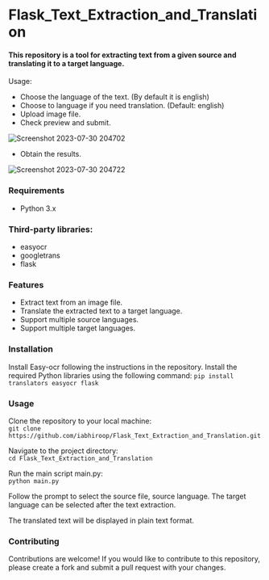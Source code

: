 # Flask_Text_Extraction_and_Translation

#### This repository is a tool for extracting text from a given source and translating it to a target language.
Usage:
- Choose the language of the text. (By default it is english)
- Choose to language if you need translation. (Default: english)
- Upload image file.
- Check preview and submit.

![Screenshot 2023-07-30 204702](https://github.com/iabhiroop/Flask-Text-Extraction-and-Translation/assets/100859103/b64d27eb-ba4f-4e60-bbdf-77a27f8aff2f)
- Obtain the results.

![Screenshot 2023-07-30 204722](https://github.com/iabhiroop/Flask-Text-Extraction-and-Translation/assets/100859103/97050058-fc38-42f3-b83e-c3a0270fe3bb)

### Requirements
  - Python 3.x   

### Third-party libraries:
  - easyocr
  - googletrans
  - flask
  
### Features
  - Extract text from an image file.
  - Translate the extracted text to a target language.
  - Support multiple source languages.
  - Support multiple target languages.

### Installation
Install Easy-ocr following the instructions in the repository.
Install the required Python libraries using the following command:
```pip install translators easyocr flask```

### Usage
Clone the repository to your local machine:  
```git clone https://github.com/iabhiroop/Flask_Text_Extraction_and_Translation.git```

Navigate to the project directory:  
```cd Flask_Text_Extraction_and_Translation```
    
Run the main script main.py:  
```python main.py```
    
Follow the prompt to select the source file, source language. The target language can be selected after the text extraction.

The translated text will be displayed in plain text format.

### Contributing
Contributions are welcome! If you would like to contribute to this repository, please create a fork and submit a pull request with your changes.
